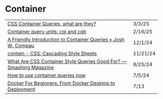 # Container

|                                                                                                                                                                             |          |
| --------------------------------------------------------------------------------------------------------------------------------------------------------------------------- | -------- |
| [CSS Container Queries, what are they?](https://app.daily.dev/posts/css-container-queries-what-are-they--wb2q7gvss)                                                         | 3/3/25   |
| [Container query units: cqi and cqb](https://app.daily.dev/posts/container-query-units-cqi-and-cqb-taqetzk9c)                                                               | 2/16/25  |
| [A Friendly Introduction to Container Queries • Josh W. Comeau](https://www.joshwcomeau.com/css/container-queries-introduction/?ref=dailydev)                               | 12/1/24  |
| [contain - CSS: Cascading Style Sheets](https://developer.mozilla.org/en-US/docs/Web/CSS/contain?ref=dailydev)                                                              | 11/21/24 |
| [What Are CSS Container Style Queries Good For? — Smashing Magazine](https://app.daily.dev/posts/what-are-css-container-style-queries-good-for-smashing-magazine-eg7s7fghe) | 8/25/24  |
| [How to use container queries now](https://web.dev/blog/how-to-use-container-queries-now?utm_source=tldrwebdev)                                                             | 7/5/24   |
| [Docker For Beginners: From Docker Desktop to Deployment](https://www.youtube.com/watch?time_continue=6\&v=i7ABlHngi1Q\&feature=emb_title)                                  | 7/13     |
